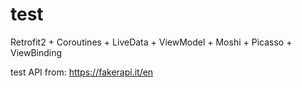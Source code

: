 # test
Retrofit2 + Coroutines + LiveData + ViewModel + Moshi + Picasso + ViewBinding

test API from: https://fakerapi.it/en
